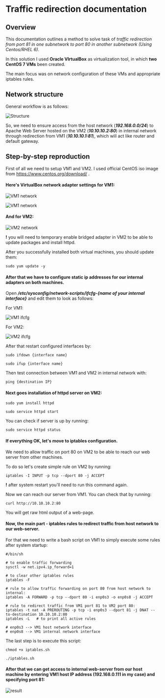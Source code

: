
  # Traffic redirection documentation  
  
  ## Overview  
  This documentation outlines a method to solve task of *traffic redirection from port 81 in one subnetwork to port 80 in another subnetwork (Using Centos/RHEL 6)*.

  In this solution I used **Oracle VIrtualBox** as virtualization tool, in which **two CentOS 7 VMs** been created.
  
  The main focus was on network configuration of these VMs and appropriate iptables rules.
  
  ## Network structure
  General workflow is as follows:
  
  ![Structure](./screenshots/struct.png)

  So, we need to ensure access from the host network (***192.168.0.0/24***) to Apache Web Server hosted on the VM2 (***10.10.10.2:80***) in internal network through redirection from VM1 (***10.10.10.1:81***), which will act like router and default gateway.

  ## Step-by-step reproduction
  First of all we need to setup VM1 and VM2. I used official CentOS iso image from https://www.centos.org/download/ .

  #### Here's VirtualBox network adapter settings for VM1:
  
  ![VM1 network](./screenshots/vm1_net1.png)
  
  ![VM1 network](./screenshots/vm1_net2.png)
  
  #### And for VM2:
  
  ![VM2 network](./screenshots/vm2_net.png)

  **!** you will need to temporary enable bridged adapter in VM2 to be able to update packages and install httpd.

  After you successfully installed both virtual machines, you should update them:
  
    sudo yum update -y

  #### After that we have to configure static ip addresses for our internal adapters on both machines.

  Open ***/etc/sysconfig/network-scripts/ifcfg-{name of your internal interface}*** and edit them to look as follows:

  For VM1:
  
  ![VM1 ifcfg](./screenshots/vm1_ifcfg.png)

  For VM2:
  
  ![VM2 ifcfg](./screenshots/vm2_ifcfg.png)

  After that restart configured interfaces by:

    sudo ifdown {interface name}

    sudo ifup {interface name}

  Then test connection between VM1 and VM2 in internal network with:

    ping {destination IP}

  #### Next goes installation of httpd server on VM2:

    sudo yum install httpd
    
    sudo service httpd start

  You can check if server is up by running:

    sudo service httpd status

  #### If everything OK, let's move to iptables configuration.
  We need to allow traffic on port 80 on VM2 to be able to reach our web server from other machines.

  To do so let's create simple rule on VM2 by running:

    iptables -I INPUT -p tcp --dport 80 -j ACCEPT

  **!** after system restart you'll need to run this command again.

  Now we can reach our server from VM1. You can check that by running:

    curl http://10.10.10.2:80

  You will get raw html output of a web-page.

  #### Now, the main part - iptables rules to redirect traffic from host network to our web-server.

  For that we need to write a bash script on VM1 to simply execute some rules after system startup:

    #/bin/sh

    # to enable traffic forwarding
    sysctl -w net.ipv4.ip_forward=1

    # to clear other iptables rules
    iptables -F

    # rule to allow traffic forwarding on port 80 from host network to internal:
    iptables -A FORWARD -p tcp --dport 80 -i enp0s3 -o enp0s8 -j ACCEPT

    # rule to redirect traffic from VM1 port 81 to VM2 port 80:
    iptables -t nat -A PREROUTING -p tcp -i enp0s3 --dport 81 -j DNAT --to-destination 10.10.10.2:80
    iptables -L   # to print all active rules

    # enp0s3 --> VM1 host network interface
    # enp0s8 --> VM1 internal network interface

The last step is to execute this script:

    chmod +x iptables.sh

    ./iptables.sh

#### After that we can get access to internal web-server from our host machine by entering VM1 host IP address (192.168.0.111 in my case) and specifying port 81:

![result](./screenshots/result.png)
